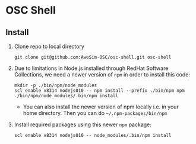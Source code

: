 # OSC Shell

## Install

1.  Clone repo to local directory

    ```
    git clone git@github.com:AweSim-OSC/osc-shell.git osc-shell
    ```

2.  Due to limitations in Node.js installed through RedHat Software Collections,
    we need a newer version of `npm` in order to install this code:

    ```
    mkdir -p ./bin/npm/node_modules
    scl enable v8314 nodejs010 -- npm install --prefix ./bin/npm npm
    ./bin/npm/node_modules/.bin/npm install
    ```

    * You can also install the newer version of npm locally i.e. in your home directory. Then you can do `~/.npm-packages/bin/npm`

3. Install required packages using this newer `npm` package:

    ```
    scl enable v8314 nodejs010 -- node_modules/.bin/npm install
    ```
